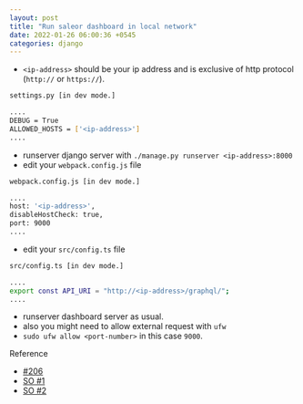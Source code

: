 ```yaml
---
layout: post
title: "Run saleor dashboard in local network"
date: 2022-01-26 06:00:36 +0545
categories: django
---
```


- `<ip-address>` should be your ip address and is exclusive of http protocol (`http://` or `https://`).

```bash
settings.py [in dev mode.]

....
DEBUG = True
ALLOWED_HOSTS = ['<ip-address>']
....
```

- runserver django server with `./manage.py runserver <ip-address>:8000`
- edit your `webpack.config.js` file 

```bash
webpack.config.js [in dev mode.]

....
host: '<ip-address>',
disableHostCheck: true,
port: 9000
....
```

- edit your `src/config.ts` file 

```bash
src/config.ts [in dev mode.]

....
export const API_URI = "http://<ip-address>/graphql/";
....
```

- runserver dashboard server as usual.
- also you might need to allow external request with `ufw`
- `sudo ufw allow <port-number>` in this case `9000`.

Reference
- [#206](https://github.com/saleor/saleor-storefront/issues/206)
- [SO #1](https://stackoverflow.com/questions/35412137/how-to-get-access-to-webpack-dev-server-from-devices-in-local-network)
- [SO #2](https://stackoverflow.com/questions/47412363/how-to-open-a-create-react-app-from-another-computer-connected-to-the-same-netwo)
